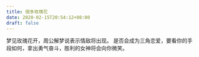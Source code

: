 ```yaml
---
title: 很多玫瑰花
date: 2020-02-15T20:54:12+08:00
draft: false
---
```


梦见玫瑰花开，周公解梦说表示情敌将出现。
是否会成为三角恋爱，要看你的手段如何，拿出勇气奋斗，胜利的女神将会向你微笑。
